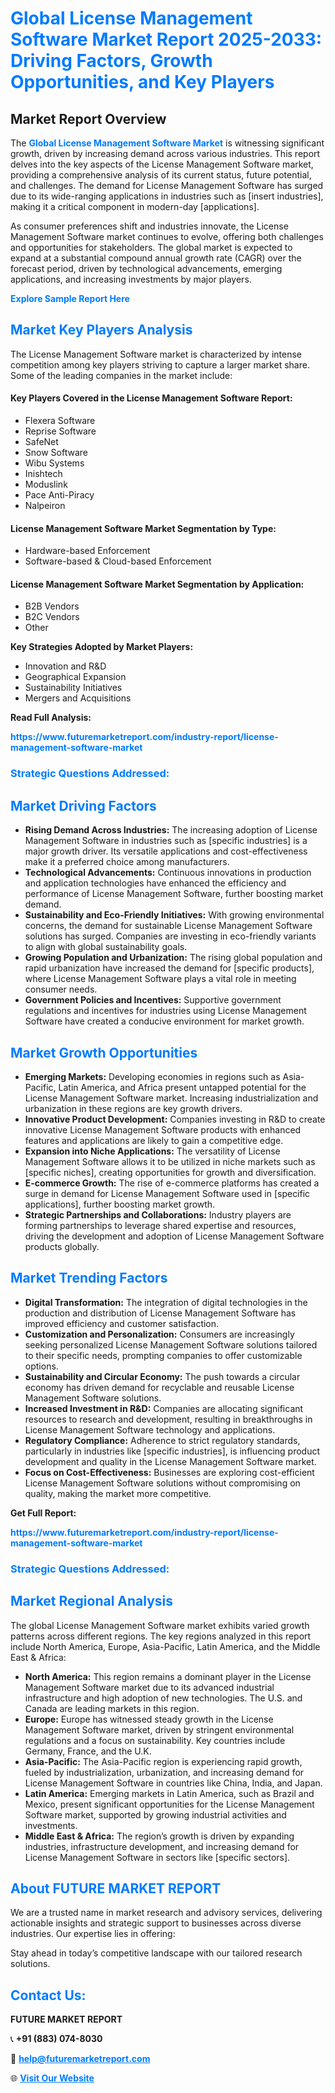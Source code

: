 <h1 style="color: #007BFF;">Global License Management Software Market Report 2025-2033: Driving Factors, Growth Opportunities, and Key Players</h1>

<section id="overview">
<h2>Market Report Overview</h2>
<p>The <a href="https://www.futuremarketreport.com/industry-report/license-management-software-market" style="color: #007BFF; text-decoration: none;"><strong>Global License Management Software Market</strong></a> is witnessing significant growth, driven by increasing demand across various industries. This report delves into the key aspects of the License Management Software market, providing a comprehensive analysis of its current status, future potential, and challenges. The demand for License Management Software has surged due to its wide-ranging applications in industries such as [insert industries], making it a critical component in modern-day [applications].</p>
<p>As consumer preferences shift and industries innovate, the License Management Software market continues to evolve, offering both challenges and opportunities for stakeholders. The global market is expected to expand at a substantial compound annual growth rate (CAGR) over the forecast period, driven by technological advancements, emerging applications, and increasing investments by major players.</p>
</section>

<section id="overview">
<p><a href="https://www.futuremarketreport.com/request-sample/reportId=106373" style="color: #007BFF; text-decoration: none;"><strong>Explore Sample Report Here</strong></a></p>
</section>

<section id="key-players">
<h2 style="color: #007BFF;">Market Key Players Analysis</h2>
<p>The License Management Software market is characterized by intense competition among key players striving to capture a larger market share. Some of the leading companies in the market include:</p>
<h4>Key Players Covered in the License Management Software Report:</h4>
<ul><li>Flexera Software</li><li>Reprise Software</li><li>SafeNet</li><li>Snow Software</li><li>Wibu Systems</li><li>Inishtech</li><li>Moduslink</li><li>Pace Anti-Piracy</li><li>Nalpeiron</li></ul>
<h4>License Management Software Market Segmentation by Type:</h4>
<ul><li>Hardware-based Enforcement</li><li>Software-based &amp; Cloud-based Enforcement</li></ul>

<h4>License Management Software Market Segmentation by Application:</h4>
<ul><li>B2B Vendors</li><li>B2C Vendors</li><li>Other</li></ul>
<p><strong>Key Strategies Adopted by Market Players:</strong></p>
<ul>
<li>Innovation and R&D</li>
<li>Geographical Expansion</li>
<li>Sustainability Initiatives</li>
<li>Mergers and Acquisitions</li>
</ul>
</section>

<section>
<p><strong>Read Full Analysis: </strong></p><a href="https://www.futuremarketreport.com/industry-report/license-management-software-market" style="color: #007BFF; text-decoration: none;"><strong>https://www.futuremarketreport.com/industry-report/license-management-software-market</strong></a>
<h3 style="color: #007BFF;">Strategic Questions Addressed:</h3>
</section>

<section id="driving-factors">
<h2 style="color: #007BFF;">Market Driving Factors</h2>
<ul>
<li><strong>Rising Demand Across Industries:</strong> The increasing adoption of License Management Software in industries such as [specific industries] is a major growth driver. Its versatile applications and cost-effectiveness make it a preferred choice among manufacturers.</li>
<li><strong>Technological Advancements:</strong> Continuous innovations in production and application technologies have enhanced the efficiency and performance of License Management Software, further boosting market demand.</li>
<li><strong>Sustainability and Eco-Friendly Initiatives:</strong> With growing environmental concerns, the demand for sustainable License Management Software solutions has surged. Companies are investing in eco-friendly variants to align with global sustainability goals.</li>
<li><strong>Growing Population and Urbanization:</strong> The rising global population and rapid urbanization have increased the demand for [specific products], where License Management Software plays a vital role in meeting consumer needs.</li>
<li><strong>Government Policies and Incentives:</strong> Supportive government regulations and incentives for industries using License Management Software have created a conducive environment for market growth.</li>
</ul>
</section>

<section id="growth-opportunities">
<h2 style="color: #007BFF;">Market Growth Opportunities</h2>
<ul>
<li><strong>Emerging Markets:</strong> Developing economies in regions such as Asia-Pacific, Latin America, and Africa present untapped potential for the License Management Software market. Increasing industrialization and urbanization in these regions are key growth drivers.</li>
<li><strong>Innovative Product Development:</strong> Companies investing in R&D to create innovative License Management Software products with enhanced features and applications are likely to gain a competitive edge.</li>
<li><strong>Expansion into Niche Applications:</strong> The versatility of License Management Software allows it to be utilized in niche markets such as [specific niches], creating opportunities for growth and diversification.</li>
<li><strong>E-commerce Growth:</strong> The rise of e-commerce platforms has created a surge in demand for License Management Software used in [specific applications], further boosting market growth.</li>
<li><strong>Strategic Partnerships and Collaborations:</strong> Industry players are forming partnerships to leverage shared expertise and resources, driving the development and adoption of License Management Software products globally.</li>
</ul>
</section>

<section id="trending-factors">
<h2 style="color: #007BFF;">Market Trending Factors</h2>
<ul>
<li><strong>Digital Transformation:</strong> The integration of digital technologies in the production and distribution of License Management Software has improved efficiency and customer satisfaction.</li>
<li><strong>Customization and Personalization:</strong> Consumers are increasingly seeking personalized License Management Software solutions tailored to their specific needs, prompting companies to offer customizable options.</li>
<li><strong>Sustainability and Circular Economy:</strong> The push towards a circular economy has driven demand for recyclable and reusable License Management Software solutions.</li>
<li><strong>Increased Investment in R&D:</strong> Companies are allocating significant resources to research and development, resulting in breakthroughs in License Management Software technology and applications.</li>
<li><strong>Regulatory Compliance:</strong> Adherence to strict regulatory standards, particularly in industries like [specific industries], is influencing product development and quality in the License Management Software market.</li>
<li><strong>Focus on Cost-Effectiveness:</strong> Businesses are exploring cost-efficient License Management Software solutions without compromising on quality, making the market more competitive.</li>
</ul>
</section>

<section>
<p><strong>Get Full Report: </strong></p><a href="https://www.futuremarketreport.com/industry-report/license-management-software-market" style="color: #007BFF; text-decoration: none;"><strong>https://www.futuremarketreport.com/industry-report/license-management-software-market</strong></a>
<h3 style="color: #007BFF;">Strategic Questions Addressed:</h3>
</section>


<section id="regional-analysis">
<h2 style="color: #007BFF;">Market Regional Analysis</h2>
<p>The global License Management Software market exhibits varied growth patterns across different regions. The key regions analyzed in this report include North America, Europe, Asia-Pacific, Latin America, and the Middle East & Africa:</p>
<ul>
<li><strong>North America:</strong> This region remains a dominant player in the License Management Software market due to its advanced industrial infrastructure and high adoption of new technologies. The U.S. and Canada are leading markets in this region.</li>
<li><strong>Europe:</strong> Europe has witnessed steady growth in the License Management Software market, driven by stringent environmental regulations and a focus on sustainability. Key countries include Germany, France, and the U.K.</li>
<li><strong>Asia-Pacific:</strong> The Asia-Pacific region is experiencing rapid growth, fueled by industrialization, urbanization, and increasing demand for License Management Software in countries like China, India, and Japan.</li>
<li><strong>Latin America:</strong> Emerging markets in Latin America, such as Brazil and Mexico, present significant opportunities for the License Management Software market, supported by growing industrial activities and investments.</li>
<li><strong>Middle East & Africa:</strong> The region’s growth is driven by expanding industries, infrastructure development, and increasing demand for License Management Software in sectors like [specific sectors].</li>
</ul>
</section>

<footer>
<h2 style="color: #007BFF;">About FUTURE MARKET REPORT</h2>
<p>We are a trusted name in market research and advisory services, delivering actionable insights and strategic support to businesses across diverse industries. Our expertise lies in offering:</p>

<p>Stay ahead in today’s competitive landscape with our tailored research solutions.</p>

<h2 style="color: #007BFF;">Contact Us:</h2>
<p><strong>FUTURE MARKET REPORT</strong></p>
<p>📞 <strong>+91 (883) 074-8030</strong></p>
<p>📧 <strong><a href="mailto:help@futuremarketreport.com" style="color: #007BFF;">help@futuremarketreport.com</a></strong></p>
<p>🌐 <strong><a href="https://www.futuremarketreport.com/" style="color: #007BFF;">Visit Our Website</a></strong></p>
</footer>